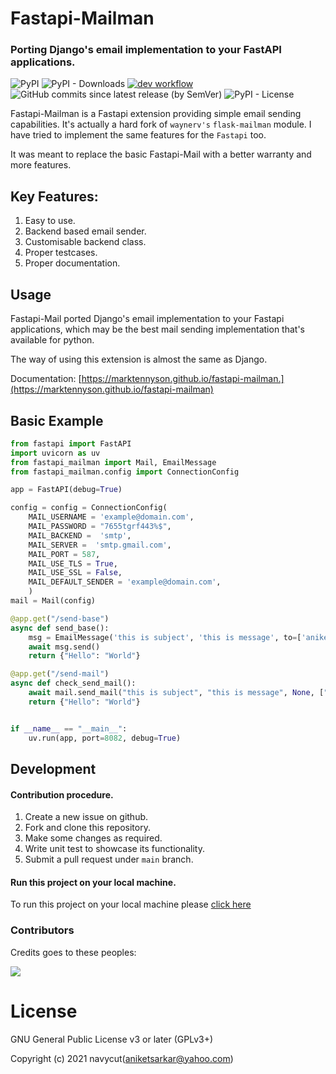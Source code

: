 # Fastapi-Mailman
### Porting Django's email implementation to your FastAPI applications.
![PyPI](https://img.shields.io/pypi/v/fastapi-mailman?color=blue)
![PyPI - Downloads](https://img.shields.io/pypi/dm/fastapi-mailman?color=brightgreen)
[![dev workflow](https://github.com/marktennyson/fastapi-mailman/actions/workflows/dev.yml/badge.svg?branch=master)](https://github.com/marktennyson/fastapi-mailman/actions/workflows/dev.yml)
![GitHub commits since latest release (by SemVer)](https://img.shields.io/github/commits-since/waynerv/fastapi-mailman/latest?color=cyan)
![PyPI - License](https://img.shields.io/pypi/l/fastapi-mailman?color=blue)

Fastapi-Mailman is a Fastapi extension providing simple email sending capabilities. It's actually a hard fork of `waynerv's` `flask-mailman` module. I have tried to implement the same features for the `Fastapi` too.

It was meant to replace the basic Fastapi-Mail with a better warranty and more features.

## Key Features:
1. Easy to use. 
2. Backend based email sender.
3. Customisable backend class. 
4. Proper testcases. 
5. Proper documentation.

## Usage

Fastapi-Mail ported Django's email implementation to your Fastapi applications, which may be the best mail sending implementation that's available for python.

The way of using this extension is almost the same as Django.

Documentation: [https://marktennyson.github.io/fastapi-mailman.](https://marktennyson.github.io/fastapi-mailman)

## Basic Example
```python
from fastapi import FastAPI
import uvicorn as uv
from fastapi_mailman import Mail, EmailMessage
from fastapi_mailman.config import ConnectionConfig

app = FastAPI(debug=True)

config = config = ConnectionConfig(
    MAIL_USERNAME = 'example@domain.com',
    MAIL_PASSWORD = "7655tgrf443%$",
    MAIL_BACKEND =  'smtp',
    MAIL_SERVER =  'smtp.gmail.com',
    MAIL_PORT = 587,
    MAIL_USE_TLS = True,
    MAIL_USE_SSL = False,
    MAIL_DEFAULT_SENDER = 'example@domain.com',
    )
mail = Mail(config)

@app.get("/send-base")
async def send_base():
    msg = EmailMessage('this is subject', 'this is message', to=['aniketsarkar@yahoo.com'])
    await msg.send()
    return {"Hello": "World"}

@app.get("/send-mail")
async def check_send_mail():
    await mail.send_mail("this is subject", "this is message", None, ["aniketsarkar@yahoo.com"])
    return {"Hello": "World"}


if __name__ == "__main__":
    uv.run(app, port=8082, debug=True)
```
## Development

#### Contribution procedure.
1. Create a new issue on github.
2. Fork and clone this repository.
3. Make some changes as required.
4. Write unit test to showcase its functionality.
5. Submit a pull request under `main` branch.

#### Run this project on your local machine.
To run this project on your local machine please [click here](https://marktennyson.github.io/fastapi-mailman/Contributing)

### Contributors
Credits goes to these peoples:

<a href="https://github.com/marktennyson/fastapi-mailman/graphs/contributors">
  <img src="https://contrib.rocks/image?repo=marktennyson/fastapi-mailman" />
</a>

# License

GNU General Public License v3 or later (GPLv3+)

Copyright (c) 2021 navycut(aniketsarkar@yahoo.com)
